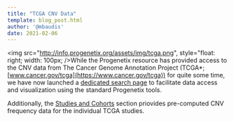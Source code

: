 ```yaml
---
title: "TCGA CNV Data"
template: blog_post.html
author: '@mbaudis'
date: 2021-02-06
---
```


<img src="http://info.progenetix.org/assets/img/tcga.png", style="float: right; width: 100px; />While the Progenetix resource has provided access to the CNV data from The Cancer Genome Annotation Project (TCGA*; [www.cancer.gov/tcga](https://www.cancer.gov/tcga)) for quite some time, we have now launched a [dedicated search page](http://progenetix.org/progenetix-cohorts/TCGA/) to facilitate data access and visualization using the standard Progenetix tools.

Additionally, the [Studies and Cohorts](https://progenetix.org/subsets/cohorts?filters=TCGA) section priovides pre-computed CNV frequency data for the individual TCGA studies.
